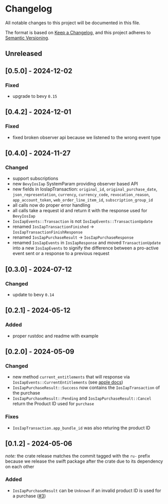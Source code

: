 # Changelog

All notable changes to this project will be documented in this file.

The format is based on [Keep a Changelog](https://keepachangelog.com/en/1.0.0/),
and this project adheres to [Semantic Versioning](https://semver.org/spec/v2.0.0.html).

## Unreleased

## [0.5.0] - 2024-12-02

### Fixed
* upgrade to bevy `0.15`

## [0.4.2] - 2024-12-01

### Fixed
* fixed broken observer api because we listened to the wrong event type

## [0.4.0] - 2024-11-27

### Changed
* support subscriptions
* new `BevyIosIap` SystemParam providing observer based API
* new fields in IosIapTransaction: `original_id`, `original_purchase_date`, `json_representation`, `currency`, `currency_code`, `revocation_reason`, `app_account_token`, `web_order_line_item_id`, `subscription_group_id`
* all calls now do proper error handling
* all calls take a request id and return it with the response used for `BevyIosIap`
* `IosIapEvents::Transaction` is not `IosIapEvents::TransactionUpdate`
* renamed `IosIapTransactionFinished` -> `IosIapTransactionFinishResponse`
* renamed `IosIapPurchaseResult` -> `IosIapPurchaseResponse`
* renamed `IosIapEvents` in `IosIapResponse` and moved `TransactionUpdate` into a new `IosIapEvents` to signify the difference between a pro-active event sent or a response to a previous request

## [0.3.0] - 2024-07-12

### Changed
* update to bevy `0.14`

## [0.2.1] - 2024-05-12

### Added
* proper rustdoc and readme with example

## [0.2.0] - 2024-05-09

### Changed
* new method `current_entitlements` that will response via `IosIapEvents::CurrentEntitlements` (see [apple docs](https://developer.apple.com/documentation/storekit/transaction/3851204-currententitlements))
* `IosIapPurchaseResult::Success` now contains the `IosIapTransaction` of the purchase
* `IosIapPurchaseResult::Pending` and `IosIapPurchaseResult::Cancel` return the Product ID used for `purchase`

### Fixes
* `IosIapTransaction.app_bundle_id` was also returing the product ID

## [0.1.2] - 2024-05-06

*note:* the crate release matches the commit tagged with the `ru-` prefix because we release the swift package after the crate due to its dependency on each other

### Added
* `IosIapPurchaseResult` can be `Unknown` if an invalid product ID is used for a purchase ([#3](https://github.com/rustunit/bevy_ios_iap/issues/3))